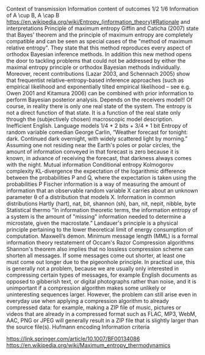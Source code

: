 Context of transmission
Information content of outcomes
1/2
1/6
Information of A \cup B, A \cap B
https://en.wikipedia.org/wiki/Entropy_(information_theory)#Rationale and interpretations
Principle of maximum entropy
Giffin and Caticha (2007) state that Bayes' theorem and the principle of maximum entropy are completely compatible and can be seen as special cases of the "method of maximum relative entropy". They state that this method reproduces every aspect of orthodox Bayesian inference methods. In addition this new method opens the door to tackling problems that could not be addressed by either the maximal entropy principle or orthodox Bayesian methods individually. Moreover, recent contributions (Lazar 2003, and Schennach 2005) show that frequentist relative-entropy-based inference approaches (such as empirical likelihood and exponentially tilted empirical likelihood – see e.g. Owen 2001 and Kitamura 2006) can be combined with prior information to perform Bayesian posterior analysis.
Depends on the receivers model!!
Of course, in reality there is only one real state of the system. The entropy is not a direct function of that state. It is a function of the real state only through the (subjectively chosen) macroscopic model description.
Inefficient English. Language models
1/4 * 2 bits + 3/4 * 1 bit
Entropy of random variable
comedian George Carlin, “Weather forecast for tonight: dark. Continued dark overnight, with widely scattered light by morning.” Assuming one not residing near the Earth's poles or polar circles, the amount of information conveyed in that forecast is zero because it is known, in advance of receiving the forecast, that darkness always comes with the night.
Mutual information
Conditional entropy
Kolmogorov complexity
KL-divergence the expectation of the logarithmic difference between the probabilities P and Q, where the expectation is taken using the probabilities P
Fischer information is a way of measuring the amount of information that an observable random variable X carries about an unknown parameter θ of a distribution that models X.
Information in common distributions
Hartly (hart), nat, bit, shannon (sh), ban, nit, nepit, nibble, byte
Statistical thermo
"In information theoretic terms, the information entropy of a system is the amount of "missing" information needed to determine a microstate, given the macrostate.”
Landauer's principle is a physical principle pertaining to the lower theoretical limit of energy consumption of computation.
Maxwell’s demon.
Minimum message length (MML) is a formal information theory restatement of Occam's Razor
Compression algorithms
Shannon's theorem also implies that no lossless compression scheme can shorten all messages. If some messages come out shorter, at least one must come out longer due to the pigeonhole principle. In practical use, this is generally not a problem, because we are usually only interested in compressing certain types of messages, for example English documents as opposed to gibberish text, or digital photographs rather than noise, and it is unimportant if a compression algorithm makes some unlikely or uninteresting sequences larger. However, the problem can still arise even in everyday use when applying a compression algorithm to already compressed data: for example, making a ZIP file of music, pictures or videos that are already in a compressed format such as FLAC, MP3, WebM, AAC, PNG or JPEG will generally result in a ZIP file that is slightly larger than the source file(s).
Hufmann encoding
Information criteria

https://link.springer.com/article/10.1007/BF00134086
https://en.wikipedia.org/wiki/Maximum_entropy_thermodynamics
